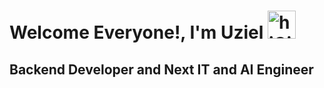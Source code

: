 # Welcome Everyone!, I'm Uziel <img src="https://media.giphy.com/media/LR0i1KkQGtgXpxFxxy/giphy.gif" alt="hiGif" width="45" height="45">
<h2>Backend Developer and Next IT and AI Engineer</h2>


